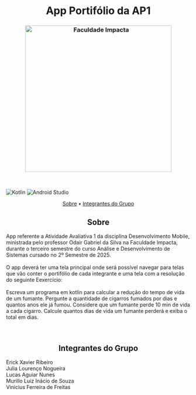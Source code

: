 <h1 align="center"; style="font-weight: bold;">App Portifólio da AP1</h1>

<h3 align="center"><img  alt="Faculdade Impacta" width = "400px" src="https://www.impacta.edu.br/themes/wc_agenciar3/images/logo-new.png"></h3>

<br>

![Kotlin](https://img.shields.io/badge/kotlin-%237F52FF.svg?style=for-the-badge&logo=kotlin&logoColor=white)
![Android Studio](https://img.shields.io/badge/android%20studio-346ac1?style=for-the-badge&logo=android%20studio&logoColor=white)

<p align="center">
    <a href="#sobre">Sobre</a> •
    <a href="#grupo">Integrantes do Grupo</a>
</p>

<h2 id="sobre" align="center">Sobre</h2>
App referente a Atividade Avaliativa 1 da disciplina Desenvolvimento Mobile, ministrada pelo professor Odair Gabriel da Silva na Faculdade Impacta, durante o terceiro semestre do curso Análise e Desenvolvimento de Sistemas cursado no 2º Semestre de 2025.
<br><br>
O app deverá ter uma tela principal onde será possível navegar para telas que vão conter o portifólio de cada integrante e uma tela com a resolução do seguinte Eexercício:<br><br>
Escreva um programa em kotlin para calcular a redução do tempo de vida
de um fumante. Pergunte a quantidade de cigarros fumados por dias e quantos anos
ele já fumou. Considere que um fumante perde 10 min de vida a cada cigarro. Calcule
quantos dias de vida um fumante perderá e exiba o total em dias.
<br><br>

<br>

<h2 id="grupo" align="center">Integrantes do Grupo</h2>
Erick Xavier Ribeiro<br>
Julia Lourenço Nogueira<br>
Lucas Aguiar Nunes<br>
Murillo Luiz Inácio de Souza<br>
Vinicius Ferreira de Freitas
